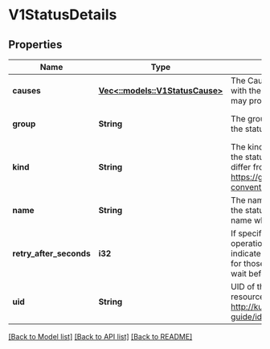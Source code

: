 # V1StatusDetails

## Properties
Name | Type | Description | Notes
------------ | ------------- | ------------- | -------------
**causes** | [**Vec<::models::V1StatusCause>**](v1.StatusCause.md) | The Causes array includes more details associated with the StatusReason failure. Not all StatusReasons may provide detailed causes. | [optional] [default to null]
**group** | **String** | The group attribute of the resource associated with the status StatusReason. | [optional] [default to null]
**kind** | **String** | The kind attribute of the resource associated with the status StatusReason. On some operations may differ from the requested resource Kind. More info: https://git.k8s.io/community/contributors/devel/api-conventions.md#types-kinds | [optional] [default to null]
**name** | **String** | The name attribute of the resource associated with the status StatusReason (when there is a single name which can be described). | [optional] [default to null]
**retry_after_seconds** | **i32** | If specified, the time in seconds before the operation should be retried. Some errors may indicate the client must take an alternate action - for those errors this field may indicate how long to wait before taking the alternate action. | [optional] [default to null]
**uid** | **String** | UID of the resource. (when there is a single resource which can be described). More info: http://kubernetes.io/docs/user-guide/identifiers#uids | [optional] [default to null]

[[Back to Model list]](../README.md#documentation-for-models) [[Back to API list]](../README.md#documentation-for-api-endpoints) [[Back to README]](../README.md)


